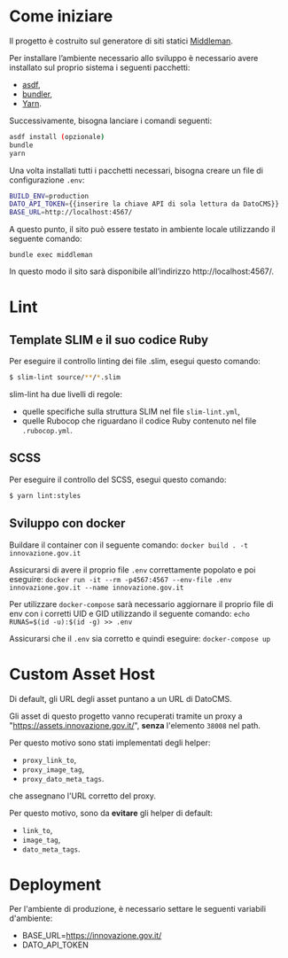 # Come iniziare

Il progetto è costruito sul generatore di siti statici [Middleman](https://middlemanapp.com/).

Per installare l’ambiente necessario allo sviluppo è necessario avere installato
sul proprio sistema i seguenti pacchetti:

* [asdf](https://asdf-vm.com/#/),
* [bundler](https://bundler/),
* [Yarn](https://yarnpkg.com/).

Successivamente, bisogna lanciare i comandi seguenti:

```sh
asdf install (opzionale)
bundle
yarn
```

Una volta installati tutti i pacchetti necessari, bisogna creare un file di
configurazione `.env`:

```sh
BUILD_ENV=production
DATO_API_TOKEN={{inserire la chiave API di sola lettura da DatoCMS}}
BASE_URL=http://localhost:4567/
```

A questo punto, il sito può essere testato in ambiente locale utilizzando
il seguente comando:

`bundle exec middleman`

In questo modo il sito sarà disponibile all’indirizzo http://localhost:4567/.

# Lint

## Template SLIM e il suo codice Ruby

Per eseguire il controllo linting dei file .slim, esegui questo comando:

```sh
$ slim-lint source/**/*.slim
```

slim-lint ha due livelli di regole:

* quelle specifiche sulla struttura SLIM nel file `slim-lint.yml`,
* quelle Rubocop che riguardano il codice Ruby contenuto nel file
  `.rubocop.yml`.

## SCSS

Per eseguire il controllo del SCSS, esegui questo comando:

```sh
$ yarn lint:styles
```
## Sviluppo con docker
Buildare il container con il seguente comando:
`docker build . -t innovazione.gov.it`

Assicurarsi di avere il proprio file `.env` correttamente popolato e poi eseguire:
`docker run -it --rm -p4567:4567 --env-file .env innovazione.gov.it --name innovazione.gov.it`

Per utilizzare `docker-compose` sarà necessario aggiornare il proprio file di env con i corretti
UID e GID utilizzando il seguente comando:
`echo RUNAS=$(id -u):$(id -g) >> .env`

Assicurarsi che il `.env` sia corretto e quindi eseguire:
`docker-compose up`

# Custom Asset Host

Di default, gli URL degli asset puntano a un URL di DatoCMS.

Gli asset di questo progetto vanno recuperati tramite un proxy
a "https://assets.innovazione.gov.it/", **senza** l'elemento
`38008` nel path.

Per questo motivo sono stati implementati degli helper:

* `proxy_link_to`,
* `proxy_image_tag`,
* `proxy_dato_meta_tags`.

che assegnano l'URL corretto del proxy.

Per questo motivo, sono da **evitare** gli helper di default:

* `link_to`,
* `image_tag`,
* `dato_meta_tags`.

# Deployment

Per l'ambiente di produzione, è necessario settare le seguenti variabili d'ambiente:

* BASE_URL=https://innovazione.gov.it/
* DATO_API_TOKEN
